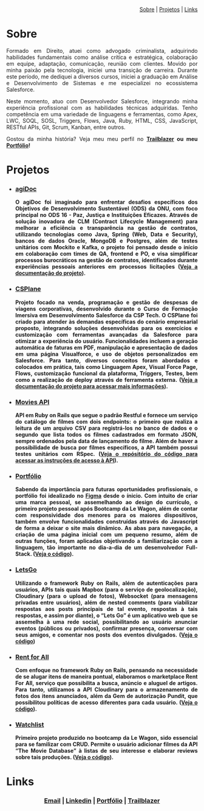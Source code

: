 <p align="right">
    <a href="#heading-sobre"> Sobre</a> |
    <a href="#heading-projetos"> Projetos</a> |
    <a href="#heading-contato"> Links</a> 
  </p>
  <h1 align="left" id="heading-sobre"> Sobre </h1>
  <div>
    <p align="justify"> Formado em Direito, atuei como advogado criminalista, adquirindo habilidades fundamentais como análise crítica e estratégica, colaboração em equipe, adaptação, comunicação, reunião com clientes. Movido por minha paixão pela tecnologia, iniciei uma transição de carreira. Durante este período, me dediquei a diversos cursos, iniciei a graduação em Análise e Desenvolvimento de Sistemas e me especializei no ecossistema Salesforce. </p>
    <p align="justify"> Neste momento, atuo com Desenvolvedor Salesforce, integrando minha experiência profissional com as habilidades técnicas adquiridas. Tenho competência em uma variedade de linguagens e ferramentas, como Apex, LWC, SOQL, SOSL, Triggers, Flows, Java, Ruby, HTML, CSS, JavaScript, RESTful APIs, Git, Scrum, Kanban, entre outros. </p>
    <p align="justify"> Gostou da minha história? Veja meu meu perfil no <a href="https://www.salesforce.com/trailblazer/icaroleon"><strong> Trailblazer</a> ou meu <a href="https://www.icaroleon.dev"><strong> Portfólio</strong></a>!</p>
  </div>
  <h1 align="left" id="heading-projetos"> Projetos </h1> 
  <ul>
      <li><h3><a href="https://github.com/icaroleon/vs13-squad4-agiDoc" target="_blank">agiDoc</a></h3></li>
    <p align="justify">O agiDoc foi imaginado para enfrentar desafios específicos dos Objetivos de Desenvolvimento Sustentável (ODS) da ONU, com foco principal no ODS 16 - Paz, Justiça e Instituições Eficazes. Através de solução inovadora de CLM (Contract Lifecycle Management) para melhorar a eficiência e transparência na gestão de contratos, utilizando tecnologias como Java, Spring (Web, Data e Security), bancos de dados Oracle, MongoDB e Postgres, além de testes unitários com Mockito e Kafka, o projeto foi pensado desde o início em colaboração com times de QA, frontend e PO, e visa simplificar processos burocráticos na gestão de contratos, identificados durante experiências pessoais anteriores em processos licitações  (<a href="https://github.com/icaroleon/vs13-squad4-agiDoc">Veja a documentação do projeto</a>). </p></li>
    <li><h3><a href="https://www.notion.so/DOCUMENTA-O-ed0bed5f6bb5498bbfb3fca1caa761c1" target="_blank">CSPlane</a></h3></li>
    <p align="justify">Projeto focado na venda, programação e gestão de despesas de viagens corporativas, desenvolvido durante o Curso de Formação Imersiva em Desenvolvimento Salesforce da CSP Tech. O CSPlane foi criado para atender às demandas específicas do cenário empresarial proposto, integrando soluções desenvolvidas para os exercícios e customização com ferramentas avançadas da Salesforce para otimizar a experiência do usuário. Funcionalidades incluem a geração automática de faturas em PDF, manipulação e apresentação de dados em uma página Visualforce, e uso de objetos personalizados em Salesforce. Para tanto, diversos conceitos foram abordados e colocados em prática, tais como Linguagem Apex, Visual Force Page, Flows, customização funcional da plataforma, Triggers, Testes, bem como a realização de deploy através de ferramenta externa.  (<a href="https://www.notion.so/DOCUMENTA-O-BOOTCAMP-CSPTECH-ORGANIZA-O-CSP-PLANE-ed0bed5f6bb5498bbfb3fca1caa761c1">Veja a documentação do projeto para acessar mais informações</a>). </p>
    <li><h3><a href="https://icaroleon.dev" target="_blank"> Movies API </a></h3></li>
    <p align="justify">API em Ruby on Rails que segue o padrão Restful e fornece um serviço do catálogo de filmes com dois endpoints: o primeiro que realiza a leitura de um arquivo CSV para registrá-los no banco de dados e o segundo que lista todos os filmes cadastrados em formato JSON, sempre ordenados pela data de lançamento do filme. Além de haver a possibilidade de busca por filmes específicos, a API também possui testes unitários com RSpec. (<a href="https://github.com/icaroleon/desafio-backend-moviesapi" target="_blank">Veja o repósitório do código para acessar as instruções de acesso à API</a>). 
    <br>
    <li><h3><a href="https://icaroleon.dev" target="_blank"> Portfólio </a></h3></li>
      <p align="justify">Sabendo da importância para futuras oportunidades profissionais, o portfólio foi idealizado no <a href="https://www.figma.com/file/oFcPji135OTxtGRWmgIJyA/Portf%C3%B3lio?node-id=0%3A1" target="_blank"> Figma</a>  desde o ínicio. Com intuito de criar uma marca pessoal, se assemelhando ao design do currículo, o primeiro projeto pessoal após Bootcamp da Le Wagon, além de contar com responsividade dos menores para os maiores dispositivos, também envolve funcionalidades construídas através do Javascript de forma a deixar o site mais dinâmico. As abas para navegação, a criação de uma página inicial com um pequeno resumo, além de outras funções, foram aplicadas objetivando a familiarização com a linguagem, tão importante no dia-a-dia de um desenvolvedor Full-Stack. (<a href="https://github.com/icaroleon/icaroleon.github.io">Veja o código</a>).<p>
    <li><h3><a href="https://www.letsgo-social.com.br" target="_blank"> LetsGo </a></h3></li>
      <p align="justify">Utilizando o framework Ruby on Rails, além de autenticações para usuários, APIs tais quais Mapbox (para o serviço de geolocalização), Cloudinary (para o upload de fotos), Websocket (para mensagens privadas entre usuários), além de nested comments (para viabilizar respostas aos posts principais de tal evento, respostas à tais respostas, e assim por diante), o “Lets Go” é um aplicativo web que se assemelha à uma rede social, possibilitando ao usuário anunciar eventos (públicos ou privados), confirmar presença, conversar com seus amigos, e comentar nos posts dos eventos divulgados. (<a href="https://github.com/lucca1998byu/letsgo">Veja o código</a>) <p>
    <li><h3><a href="https://rent-for-all.herokuapp.com"> Rent for All </a></h3></li>
      <p align="justify">Com enfoque no framework Ruby on Rails, pensando na necessidade de se alugar itens de maneira pontual, elaboramos o marketplace Rent For All, serviço que possibilita a busca, anúncio e aluguel de artigos. Para tanto, utilizamos a API Cloudinary para o armazenamento de fotos dos itens anunciados, além da Gem de autorização Pundit, que possibilitou políticas de acesso diferentes para cada usuário. (<a href="https://github.com/gessicahug/rent_for_all">Veja o código</a>).<p>
     <li><h3><a href="https://watchlist-bootcamp-project.herokuapp.com"> Watchlist </a></h3></li>
      <p align="justify">Primeiro projeto produzido no bootcamp da Le Wagon, sido essencial para se familizar com CRUD. Permite o usuário adicionar filmes da API “The Movie Database” à listas de seu interesse e elaborar reviews sobre tais produções. (<a href="https://github.com/icaroleon/rails-watch-list">Veja o código</a>).<p>
  </ul>
  <h1 align="left" id="heading-contato"> Links</h1> 
    <h3 align="center"><a href = "mailto:icvieiramg@gmail.com"> Email</a>
   | <a href="https://www.linkedin.com/in/icaroleon" target="_blank">Linkedin</a> 
   | <a href="https://icaroleon.dev/" target="_blank">Portfólio</a> 
   | <a href="https://www.salesforce.com/trailblazer/icaroleon" target="_blank">Trailblazer</a> 
    </h3>
  
            
            
  
